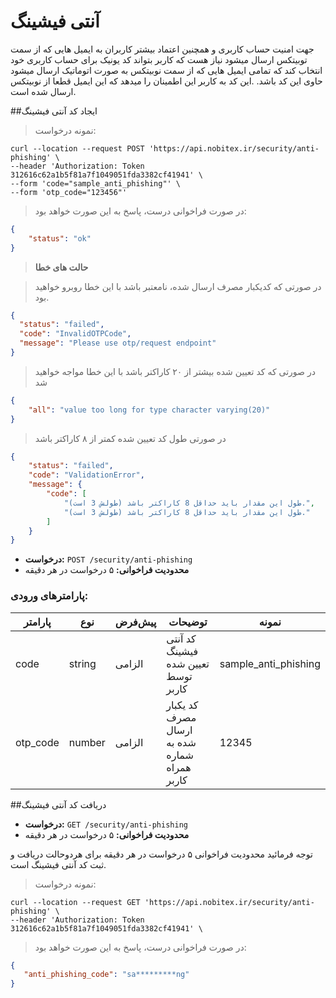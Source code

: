 # آنتی فیشینگ

جهت امنیت حساب کاربری و همچنین اعتماد بیشتر کاربران به ایمیل هایی که از سمت توبیتکس ارسال میشود نیاز هست که کاربر بتواند کد یونیک برای حساب کاربری خود انتخاب کند که تمامی ایمیل هایی که از سمت نوبیتکس به صورت اتوماتیک ارسال میشود حاوی این کد باشد.
.این کد به کاربر این اطمینان را میدهد که این ایمیل قطعا از نوبیتکس ارسال شده است.

##ایجاد کد آنتی فیشینگ

>نمونه درخواست:

```shell
curl --location --request POST 'https://api.nobitex.ir/security/anti-phishing' \
--header 'Authorization: Token 312616c62a1b5f81a7f1049051fda3382cf41941' \
--form 'code="sample_anti_phishing"' \
--form 'otp_code="123456"'
```


> در صورت فراخوانی درست، پاسخ به این صورت خواهد بود:

```json
{
    "status": "ok"
}
```

> **حالت های خطا**

> در صورتی که کدیکبار مصرف ارسال شده، نامعتبر باشد با این خطا روبرو خواهید بود.

```json
{
  "status": "failed",
  "code": "InvalidOTPCode",
  "message": "Please use otp/request endpoint"
}
```

> در صورتی که کد تعیین شده بیشتر از ۲۰ کاراکتر باشد با این خطا مواجه خواهید شد

```json
{
    "all": "value too long for type character varying(20)"
}
```

> در صورتی طول کد تعیین شده کمتر از ۸ کاراکتر باشد

```json
{
    "status": "failed",
    "code": "ValidationError",
    "message": {
        "code": [
            "طول این مقدار باید حداقل 8 کاراکتر باشد (طولش 3 است).",
            "طول این مقدار باید حداقل 8 کاراکتر باشد (طولش 3 است)."
        ]
    }
}
```

* **درخواست:** `POST /security/anti-phishing`
* **محدودیت فراخوانی:** ۵ درخواست در هر دقیقه


### پارامترهای ورودی:

پارامتر | نوع    | پیش‌فرض | توضیحات                                      | نمونه
------- |--------|---------|----------------------------------------------| ---------
code | string | الزامی  | کد آنتی فیشینگ تعیین شده توسط کاربر          | sample_anti_phishing
otp_code | number | الزامی  | کد یکبار مصرف ارسال شده به شماره همراه کاربر | 12345




##دریافت کد آنتی فیشینگ

* **درخواست:** `GET /security/anti-phishing`
* **محدودیت فراخوانی:** ۵ درخواست در هر دقیقه

<aside class="notice"> توجه فرمائید محدودیت فراخوانی ۵ درخواست در هر دقیقه برای هردوحالت دریافت و ثبت کد آنتی فیشینگ است.</aside>

>نمونه درخواست:

```shell
curl --location --request GET 'https://api.nobitex.ir/security/anti-phishing' \
--header 'Authorization: Token 312616c62a1b5f81a7f1049051fda3382cf41941' \
```


> در صورت فراخوانی درست، پاسخ به این صورت خواهد بود:

```json
{
   "anti_phishing_code": "sa*********ng"
}
```
